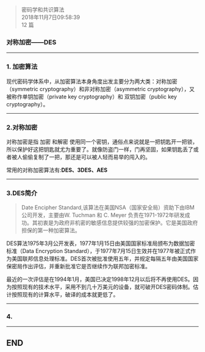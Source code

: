 > 密码学和共识算法  
> 2018年11月7日09:58:39     
> 12 篇  

### 对称加密——DES


----------


### 1. 加密算法

现代密码学体系中，从加密算法本身角度出发主要分为两大类：对称加密（symmetric cryptography）和非对称加密（asymmetric cryptography），又被称作单钥加密（private key cryptography）和 双钥加密（public key cryptography）。


----------
### 2.对称加密
对称加密是指 加密 和解密 使用同一个密钥，通俗点来说就是一把钥匙开一把锁，所以保护好这把钥匙就尤为重要了。就像防盗门一样，门再坚固，如果钥匙丢了或者被人偷偷复制了一把，那还是可以被人轻而易举的闯入的。

常用的对称加密算法有:**DES、3DES、AES**


----------
### 3.DES简介
>Date Encipher  Standard,该算法在美国NSA（国家安全局）资助下由IBM公司开发，主要由W. Tuchman 和 C. Meyer 负责在1971-1972年研发成功。其初衷是为政府非机密的敏感信息提供较强的加密保护。它是美国政府担保的第一种加密算法。

DES算法1975年3月公开发表，1977年1月15日由美国国家标准局颁布为数据加密标准（Data Encryption Standard），于1977年7月15日生效并在1977年被正式作为美国联邦信息处理标准。DES首次被批准使用五年，并规定每隔五年由美国国家保密局作出评估，并重新批准它是否继续作为联邦加密标准。

最近的一次评估是在1994年1月，美国已决定1998年12月以后将不再使用DES。因为按照现有的技术水平，采用不到几十万美元的设备，就可破开DES密码体制。估计按照现有的计算水平，破译的成本就更低了。
  
----------
### 4.


----------
## END

